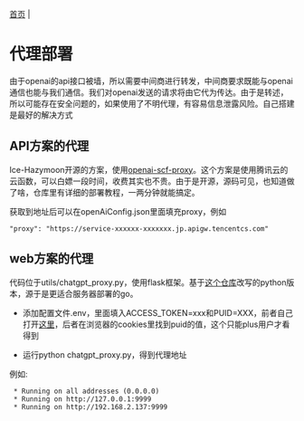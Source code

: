 [首页](../README.md) |
# 代理部署

由于openai的api接口被墙，所以需要中间商进行转发，中间商要求既能与openai通信也能与我们通信。我们对openai发送的请求将由它代为传达。由于是转述，所以可能存在安全问题的，如果使用了不明代理，有容易信息泄露风险。自己搭建是最好的解决方式

## API方案的代理

Ice-Hazymoon开源的方案，使用[openai-scf-proxy](https://github.com/Ice-Hazymoon/openai-scf-proxy)。这个方案是使用腾讯云的云函数，可以白嫖一段时间，收费其实也不贵。由于是开源，源码可见，也知道做了啥，仓库里有详细的部署教程，一两分钟就能搞定。

获取到地址后可以在openAiConfig.json里面填充proxy，例如
```
"proxy": "https://service-xxxxxx-xxxxxxx.jp.apigw.tencentcs.com"
```

## web方案的代理

代码位于utils/chatgpt_proxy.py，使用flask框架。基于[这个仓库](https://github.com/acheong08/ChatGPT-Proxy-V4/issues?q=is%3Aissue+is%3Aclosed)改写的python版本，源于是更适合服务器部署的go。

* 添加配置文件.env，里面填入ACCESS_TOKEN=xxx和PUID=XXX，前者自己打开[这里](https://chat.openai.com/api/auth/session)，后者在浏览器的cookies里找到puid的值，这个只能plus用户才看得到

* 运行python chatgpt_proxy.py，得到代理地址

例如:
```
 * Running on all addresses (0.0.0.0)
 * Running on http://127.0.0.1:9999
 * Running on http://192.168.2.137:9999
```
